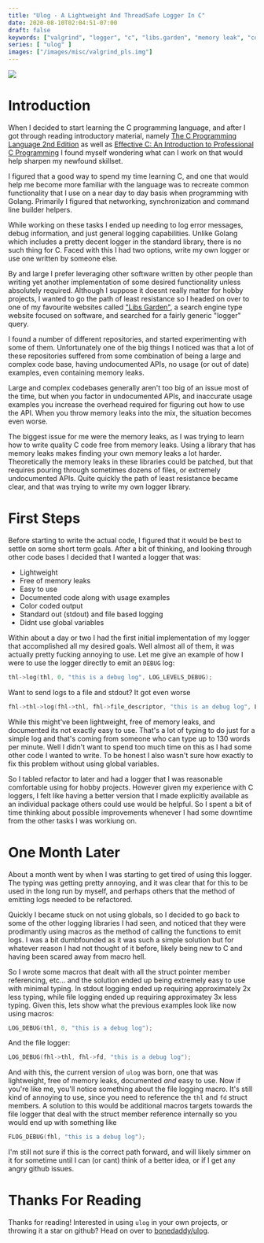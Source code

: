 ```yaml
---
title: "Ulog - A Lightweight And ThreadSafe Logger In C"
date: 2020-08-10T02:04:51-07:00
draft: false
keywords: ["valgrind", "logger", "c", "libs.garden", "memory leak", "color", "documentation", "ulog"]
series: [ "ulog" ]
images: ["/images/misc/valgrind_pls.img"]
---
```


![](/images/misc/valgrind_pls.png)

# Introduction

When I decided to start learning the C programming language, and after I got through reading introductory material, namely [The C Programming Language 2nd Edition](https://en.wikipedia.org/wiki/The_C_Programming_Language) as well as [Effective C: An Introduction to Professional C Programming](https://nostarch.com/Effective_C) I found myself wondering what can I work on that would help sharpen my newfound skillset. 

I figured that a good way to spend my time learning C, and one that would help me become more familiar with the language was to recreate common functionality that I use on a near day to day basis when programming with Golang. Primarily I figured that networking, synchronization and command line builder helpers.

While working on these tasks I ended up needing to log error messages, debug information, and just general logging capabilities. Unlike Golang which includes a pretty decent logger in the standard library, there is no such thing for C. Faced with this I had two options, write my own logger or use one written by someone else. 

By and large I prefer leveraging other software written by other people than writing yet another implementation of some desired functionality unless absolutely required. Although I suppose it doesnt really matter for hobby projects, I wanted to go the path of least resistance so I headed on over to one of my favourite websites called ["Libs Garden"](https://libs.garden/), a search engine type website focused on software, and searched for a fairly generic "logger" query. 

I found a number of different repositories, and started experimenting with some of them. Unfortunately one of the big things I noticed was that a lot of these repositories suffered from some combination of being a large and complex code base,  having undocumented APIs, no usage (or out of date) examples, even containing memory leaks. 

Large and complex codebases generally aren't too big of an issue most of the time, but when you factor in undocumented APIs, and inaccurate usage examples you increase the overhead required for figuring out how to use the API. When you throw memory leaks into the mix, the situation becomes even worse.

The biggest issue for me were the memory leaks, as I was trying to learn how to write quality C code free from memory leaks. Using a library that has memory leaks makes finding your own memory leaks a lot harder. Theoretically the memory leaks in these libraries could be patched, but that requires pouring through sometimes dozens of files, or extremely undocumented APIs. Quite quickly the path of least resistance became clear, and that was trying to write my own logger library.

# First Steps

Before starting to write the actual code, I figured that it would be best to settle on some short term goals. After a bit of thinking, and looking through other code bases I decided that I wanted a logger that was:

* Lightweight
* Free of memory leaks
* Easy to use
* Documented code along with usage examples
* Color coded output
* Standard out (stdout) and file based logging
* Didnt use global variables

Within about a day or two I had the first initial implementation of my logger that accomplished all my desired goals. Well almost all of them, it was actually pretty fucking annoying to use. Let me give an example of how I were to use the logger directly to emit an `DEBUG` log:

```C
thl->log(thl, 0, "this is a debug log", LOG_LEVELS_DEBUG);
```

Want to send logs to a file and stdout? It got even worse

```C
fhl->thl->log(fhl->thl, fhl->file_descriptor, "this is an debug log", LOG_LEVELS_DEBUG);
```

While this might've been lightweight, free of memory leaks, and documented its not exactly easy to use. That's a lot of typing to do just for a simple log and that's coming from someone who can type up to 130 words per minute. Well I didn't want to spend too much time on this as I had some other code I wanted to write. To be honest I also wasn't sure how exactly to fix this problem without using global variables.

So I tabled refactor to later and had a logger that I was reasonable comfortable using for hobby projects. However given my experience with C loggers, I felt like having a better version that I made explicitly available as an individual package others could use would be helpful. So I spent a bit of time thinking about possible improvements whenever I had some downtime from the other tasks I was workiung on.

# One Month Later

About a month went by when I was starting to get tired of using this logger. The typing was getting pretty annoying, and it was clear that for this to be used in the long run by myself, and perhaps others that the method of emitting logs needed to be refactored. 

Quickly I became stuck on not using globals, so I decided to go back to some of the other logging libraries I had seen, and noticed that they were prodimantly using macros as the method of calling the functions to emit logs. I was a bit dumbfounded as it was such a simple solution but for whatever reason I had not thought of it before, likely being new to C and having been scared away from macro hell.

So I wrote some macros that dealt with all the struct pointer member referencing, etc... and the solution ended up being extremely easy to use with minimal typing. In stdout logging ended up requiring approximately 2x less typing, while file logging ended up requiring approximatey 3x less typing. Given this, lets show what the previous examples look like now using macros:


```C
LOG_DEBUG(thl, 0, "this is a debug log");
```

And the file logger:

```C
LOG_DEBUG(fhl->thl, fhl->fd, "this is a debug log");
```

And with this, the current version of `ulog` was born, one that was lightweight, free of memory leaks, documented *and* easy to use. Now if you're like me, you'll notice something about the file logging macro. It's still kind of annoying to use, since you need to reference the `thl` and `fd` struct members. A solution to this would be additional macros targets towards the file logger that deal with the struct member reference internally so you would end up with something like

```C
FLOG_DEBUG(fhl, "this is a debug log");
```

I'm still not sure if this is the correct path forward, and will likely simmer on it for sometime until I can (or cant) think of a better idea, or if I get any angry github issues. 


# Thanks For Reading

Thanks for reading! Interested in using `ulog` in your own projects, or throwing it a star on github? Head on over to [bonedaddy/ulog](https://github.com/bonedaddy/ulog).